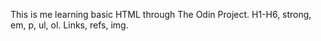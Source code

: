 This is me learning basic HTML through The Odin Project.
H1-H6, strong, em, p, ul, ol.
Links, refs, img.
